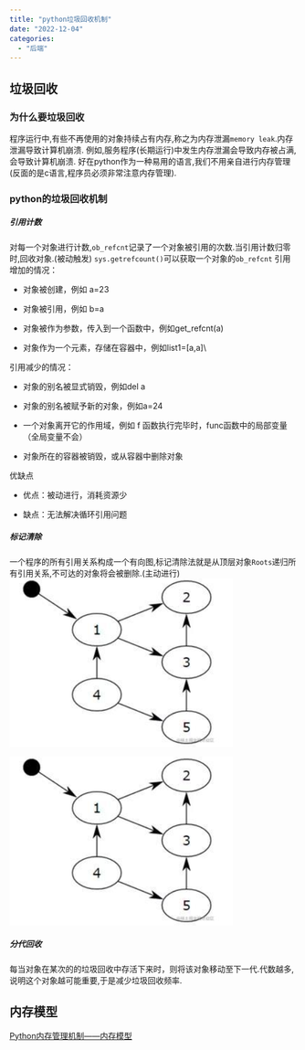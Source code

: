 ```yaml
---
title: "python垃圾回收机制"
date: "2022-12-04"
categories:
  - "后端"
---
```


## 垃圾回收

### 为什么要垃圾回收

程序运行中,有些不再使用的对象持续占有内存,称之为内存泄漏`memory leak`.内存泄漏导致计算机崩溃.
例如,服务程序(长期运行)中发生内存泄漏会导致内存被占满,会导致计算机崩溃.
好在python作为一种易用的语言,我们不用亲自进行内存管理(反面的是c语言,程序员必须非常注意内存管理).

### python的垃圾回收机制

##### 引用计数

对每一个对象进行计数,`ob_refcnt`记录了一个对象被引用的次数.当引用计数归零时,回收对象.(被动触发)
`sys.getrefcount()`可以获取一个对象的`ob_refcnt`
引用增加的情况：

- 对象被创建，例如 a=23

- 对象被引用，例如 b=a

- 对象被作为参数，传入到一个函数中，例如get\_refcnt(a)

- 对象作为一个元素，存储在容器中，例如list1=\[a,a\]\\

引用减少的情况：

- 对象的别名被显式销毁，例如del a

- 对象的别名被赋予新的对象，例如a=24

- 一个对象离开它的作用域，例如 f 函数执行完毕时，func函数中的局部变量（全局变量不会）

- 对象所在的容器被销毁，或从容器中删除对象

优缺点

- 优点：被动进行，消耗资源少

- 缺点：无法解决循环引用问题

##### 标记清除

一个程序的所有引用关系构成一个有向图,标记清除法就是从顶层对象`Roots`递归所有引用关系,不可达的对象将会被删除.(主动进行)
![](images/12021837.png)

![](images/12021837.png)

##### 分代回收

每当对象在某次的的垃圾回收中存活下来时，则将该对象移动至下一代.代数越多,说明这个对象越可能重要,于是减少垃圾回收频率.

## 内存模型

[Python内存管理机制——内存模型](https://binglau7.github.io/2017/01/23/Python%E5%86%85%E5%AD%98%E7%AE%A1%E7%90%86%E6%9C%BA%E5%88%B6%E2%80%94%E2%80%94%E5%86%85%E5%AD%98%E6%A8%A1%E5%9E%8B/)

